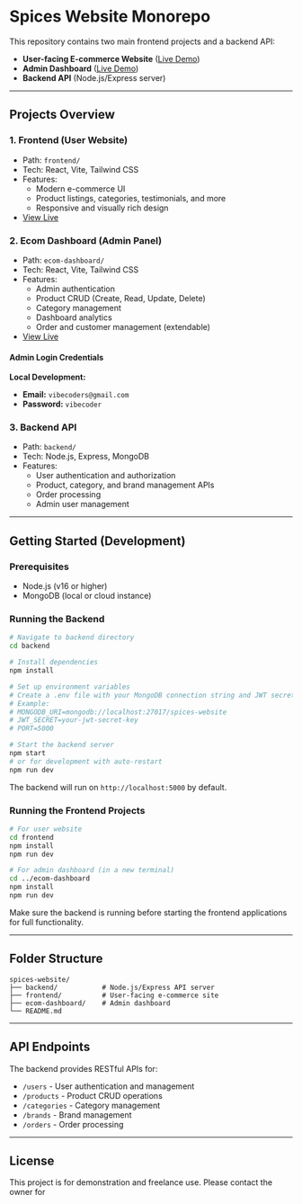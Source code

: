 # Spices Website Monorepo

This repository contains two main frontend projects and a backend API:

- **User-facing E-commerce Website** ([Live Demo](https://spices-website-frontend.vercel.app/))
- **Admin Dashboard** ([Live Demo](https://spices-website-admin-dashboard.vercel.app/))
- **Backend API** (Node.js/Express server)

---

## Projects Overview

### 1. Frontend (User Website)

- Path: `frontend/`
- Tech: React, Vite, Tailwind CSS
- Features:
  - Modern e-commerce UI
  - Product listings, categories, testimonials, and more
  - Responsive and visually rich design
- [View Live](https://spices-website-frontend.vercel.app/)

### 2. Ecom Dashboard (Admin Panel)

- Path: `ecom-dashboard/`
- Tech: React, Vite, Tailwind CSS
- Features:
  - Admin authentication
  - Product CRUD (Create, Read, Update, Delete)
  - Category management
  - Dashboard analytics
  - Order and customer management (extendable)
- [View Live](https://spices-website-admin-dashboard.vercel.app/)

#### Admin Login Credentials

**Local Development:**
- **Email:** `vibecoders@gmail.com`
- **Password:** `vibecoder`

### 3. Backend API

- Path: `backend/`
- Tech: Node.js, Express, MongoDB
- Features:
  - User authentication and authorization
  - Product, category, and brand management APIs
  - Order processing
  - Admin user management

---

## Getting Started (Development)

### Prerequisites
- Node.js (v16 or higher)
- MongoDB (local or cloud instance)

### Running the Backend

```bash
# Navigate to backend directory
cd backend

# Install dependencies
npm install

# Set up environment variables
# Create a .env file with your MongoDB connection string and JWT secret
# Example:
# MONGODB_URI=mongodb://localhost:27017/spices-website
# JWT_SECRET=your-jwt-secret-key
# PORT=5000

# Start the backend server
npm start
# or for development with auto-restart
npm run dev
```

The backend will run on `http://localhost:5000` by default.

### Running the Frontend Projects

```bash
# For user website
cd frontend
npm install
npm run dev

# For admin dashboard (in a new terminal)
cd ../ecom-dashboard
npm install
npm run dev
```

Make sure the backend is running before starting the frontend applications for full functionality.

---

## Folder Structure

```
spices-website/
├── backend/           # Node.js/Express API server
├── frontend/          # User-facing e-commerce site
├── ecom-dashboard/    # Admin dashboard
└── README.md
```

---

## API Endpoints

The backend provides RESTful APIs for:
- `/users` - User authentication and management
- `/products` - Product CRUD operations
- `/categories` - Category management
- `/brands` - Brand management
- `/orders` - Order processing

---

## License

This project is for demonstration and freelance use. Please contact the owner for
